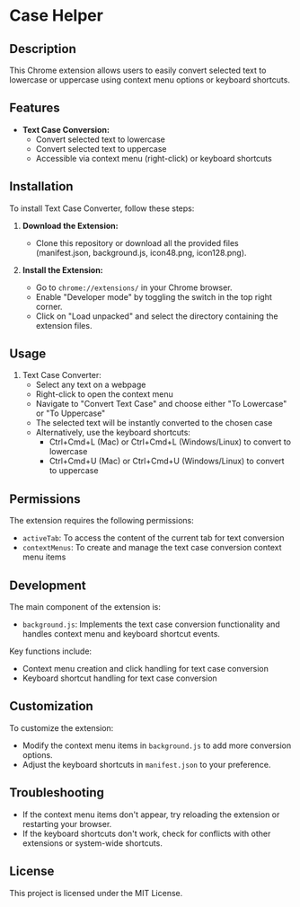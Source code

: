 # Case Helper

## Description
This Chrome extension allows users to easily convert selected text to lowercase or uppercase using context menu options or keyboard shortcuts.

## Features
- **Text Case Conversion:** 
  - Convert selected text to lowercase
  - Convert selected text to uppercase
  - Accessible via context menu (right-click) or keyboard shortcuts

## Installation
To install Text Case Converter, follow these steps:

1. **Download the Extension:**
   - Clone this repository or download all the provided files (manifest.json, background.js, icon48.png, icon128.png).

2. **Install the Extension:**
   - Go to `chrome://extensions/` in your Chrome browser.
   - Enable "Developer mode" by toggling the switch in the top right corner.
   - Click on "Load unpacked" and select the directory containing the extension files.

## Usage
1. Text Case Converter:
   - Select any text on a webpage
   - Right-click to open the context menu
   - Navigate to "Convert Text Case" and choose either "To Lowercase" or "To Uppercase"
   - The selected text will be instantly converted to the chosen case
   - Alternatively, use the keyboard shortcuts:
     - Ctrl+Cmd+L (Mac) or Ctrl+Cmd+L (Windows/Linux) to convert to lowercase
     - Ctrl+Cmd+U (Mac) or Ctrl+Cmd+U (Windows/Linux) to convert to uppercase

## Permissions
The extension requires the following permissions:
- `activeTab`: To access the content of the current tab for text conversion
- `contextMenus`: To create and manage the text case conversion context menu items

## Development
The main component of the extension is:
- `background.js`: Implements the text case conversion functionality and handles context menu and keyboard shortcut events.

Key functions include:
- Context menu creation and click handling for text case conversion
- Keyboard shortcut handling for text case conversion

## Customization
To customize the extension:
- Modify the context menu items in `background.js` to add more conversion options.
- Adjust the keyboard shortcuts in `manifest.json` to your preference.

## Troubleshooting
- If the context menu items don't appear, try reloading the extension or restarting your browser.
- If the keyboard shortcuts don't work, check for conflicts with other extensions or system-wide shortcuts.

## License
This project is licensed under the MIT License.
